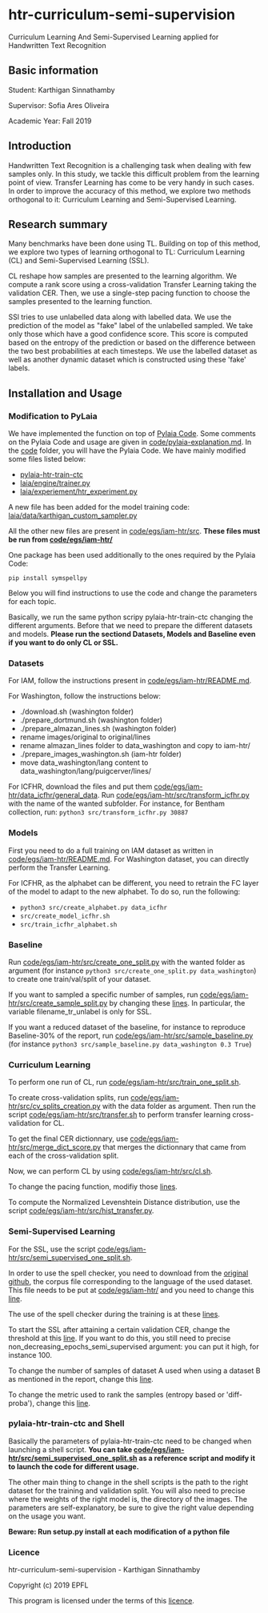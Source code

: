 # htr-curriculum-semi-supervision
Curriculum Learning And Semi-Supervised Learning applied for Handwritten Text Recognition

## Basic information

Student: Karthigan Sinnathamby

Supervisor: Sofia Ares Oliveira 

Academic Year: Fall 2019

## Introduction
Handwritten Text Recognition is a challenging task when dealing with few samples only.  In this study, we tackle this difficult problem from the learning point of view. Transfer Learning has come to be very handy in such cases.  In order to improve the accuracy of this method, we explore two methods orthogonal to it:  Curriculum Learning and Semi-Supervised Learning.

## Research summary
Many benchmarks have been done using TL. Building on top of this method, we explore two types of learning orthogonal to TL: Curriculum Learning (CL) and Semi-Supervised Learning (SSL).

CL reshape how samples are presented to the learning algorithm. We compute a rank score using a cross-validation Transfer Learning taking the validation CER. Then, we use a single-step pacing function to choose the samples presented to the learning function.

SSl tries to use unlabelled data along with labelled data. We use the prediction of the model as "fake" label of the unlabelled sampled. We take only those which have a good confidence score. This score is computed based on the entropy of the prediction or based on the difference between the two best probabilities at each timesteps. We use the labelled dataset as well as another dynamic dataset which is constructed using these 'fake' labels.


## Installation and Usage


### Modification to PyLaia
We have implemented the function on top of [Pylaia Code](https://github.com/jpuigcerver/PyLaia). Some comments on the Pylaia Code and usage are given in [code/pylaia-explanation.md](code/pylaia-explanation.md). In the [code](code/) folder, you will have the Pylaia Code. We have mainly modified some files listed below:

- [pylaia-htr-train-ctc](pylaia-htr-train-ctc)
- [laia/engine/trainer.py](laia/engine/trainer.py)
- [laia/experiement/htr_experiment.py](laia/experiement/htr_experiment.py)

A new file has been added for the model training code:
[laia/data/karthigan_custom_sampler.py](laia/data/karthigan_custom_sampler.py)

All the other new files are present in [code/egs/iam-htr/src](code/egs/iam-htr/src). **These files must be run from [code/egs/iam-htr/](code/egs/iam-htr/)**

One package has been used additionally to the ones required by the Pylaia Code:

`pip install symspellpy`

Below you will find instructions to use the code and change the parameters for each topic.

Basically, we run the same python scripy pylaia-htr-train-ctc changing the different arguments.
Before that we need to prepare the different datasets and models. **Please run the sectiond Datasets, Models and Baseline even if you want to do only CL or SSL.**

### Datasets
For IAM, follow the instructions present in [code/egs/iam-htr/README.md](code/egs/iam-htr/README.md).

For Washington, follow the instructions below:
- ./download.sh (washington folder)
- ./prepare_dortmund.sh (washington folder)
- ./prepare_almazan_lines.sh (washington folder)
- rename images/original to original/lines
- rename almazan_lines folder to data_washington and copy to iam-htr/
- ./prepare_images_washington.sh (iam-htr folder)
- move data_washington/lang content to data_washington/lang/puigcerver/lines/

For ICFHR, download the files and put them [code/egs/iam-htr/data_icfhr/general_data](code/egs/iam-htr/data_icfhr/general_data). Run [code/egs/iam-htr/src/transform_icfhr.py](code/egs/iam-htr/src/transform_icfhr.py) with the name of the wanted subfolder. For instance, for Bentham collection, run: `python3 src/transform_icfhr.py 30887`

### Models
First you need to do a full training on IAM dataset as written in [code/egs/iam-htr/README.md](code/egs/iam-htr/README.md).
For Washington dataset, you can directly perform the Transfer Learning.

For ICFHR, as the alphabet can be different, you need to retrain the FC layer of the model to adapt to the new alphabet. To do so, run the following:

- `python3 src/create_alphabet.py data_icfhr`
- `src/create_model_icfhr.sh`
- `src/train_icfhr_alphabet.sh`

### Baseline

Run [code/egs/iam-htr/src/create_one_split.py](code/egs/iam-htr/src/create_one_split.py) with the wanted folder as argument (for instance `python3 src/create_one_split.py data_washington`)
to create one train/val/split of your dataset. 

If you want to sampled a specific number of samples, run [code/egs/iam-htr/src/create_sample_split.py](code/egs/iam-htr/src/create_sample_split.py) by changing these [lines](https://github.com/karna2605/htr-curriculum-semi-supervision/blob/741b5207aaf2f6886654a76afdb33a2349030127/code/egs/iam-htr/src/create_sampled_split.py#L42-L52).  In particular, the variable filename_tr_unlabel is only for SSL. 

If you want a reduced dataset of the baseline, for instance to reproduce Baseline-30% of the report, run [code/egs/iam-htr/src/sample_baseline.py](code/egs/iam-htr/src/sample_baseline.py) (for instance `python3 src/sample_baseline.py data_washington 0.3 True`)

### Curriculum Learning
To perform one run of CL, run [code/egs/iam-htr/src/train_one_split.sh](code/egs/iam-htr/src/train_one_split.sh).

To create cross-validation splits, run [code/egs/iam-htr/src/cv_splits_creation.py](code/egs/iam-htr/src/cv_splits_creation.py) with the data folder as argument. Then run the script [code/egs/iam-htr/src/transfer.sh](code/egs/iam-htr/src/transfer.sh) to perform transfer learning cross-validation for CL. 

To get the final CER dictionnary, use [code/egs/iam-htr/src/merge_dict_score.py](code/egs/iam-htr/src/merge_dict_score.py) that merges the dictionnary that came from each of the cross-validation split.

Now, we can perform CL by using [code/egs/iam-htr/src/cl.sh](code/egs/iam-htr/src/cl.sh).

To change the pacing function, modifiy those [lines](https://github.com/karna2605/htr-curriculum-semi-supervision/blob/741b5207aaf2f6886654a76afdb33a2349030127/code/pylaia-htr-train-ctc#L343-L346).

To compute the Normalized Levenshtein Distance distribution, use the script [code/egs/iam-htr/src/hist_transfer.py](code/egs/iam-htr/src/hist_transfer.py).

### Semi-Supervised Learning

For the SSL, use the script [code/egs/iam-htr/src/semi_supervised_one_split.sh](code/egs/iam-htr/src/semi_supervised_one_split.sh).

In order to use the spell checker, you need to download from the [original github](https://github.com/mammothb/symspellpy), the corpus file corresponding to the language of the used dataset. This file needs to be put at [code/egs/iam-htr/](code/egs/iam-htr/) and you need to change this [line](https://github.com/karna2605/htr-curriculum-semi-supervision/blob/741b5207aaf2f6886654a76afdb33a2349030127/code/laia/engine/trainer.py#L117). 

The use of the spell checker during the training is at these [lines](https://github.com/karna2605/htr-curriculum-semi-supervision/blob/741b5207aaf2f6886654a76afdb33a2349030127/code/laia/engine/trainer.py#L271-L279).

To start the SSL after attaining a certain validation CER, change the threshold at this [line](https://github.com/karna2605/htr-curriculum-semi-supervision/blob/741b5207aaf2f6886654a76afdb33a2349030127/code/laia/experiments/htr_experiment.py#L100). If you want to do this, you still need to precise non_decreasing_epochs_semi_supervised argument: you can put it high, for instance 100.

To change the number of samples of dataset A used when using a dataset B as mentioned in the report, change this [line](https://github.com/karna2605/htr-curriculum-semi-supervision/blob/741b5207aaf2f6886654a76afdb33a2349030127/code/laia/engine/trainer.py#L204).

To change the metric used to rank the samples (entropy based or 'diff-proba'), change this [line](https://github.com/karna2605/htr-curriculum-semi-supervision/blob/741b5207aaf2f6886654a76afdb33a2349030127/code/laia/engine/trainer.py#L219).


### pylaia-htr-train-ctc and Shell

Basically the parameters of pylaia-htr-train-ctc need to be changed when launching a shell script. 
**You can take [code/egs/iam-htr/src/semi_supervised_one_split.sh](code/egs/iam-htr/src/semi_supervised_one_split.sh) as a reference script and modify it to launch the code for different usage.**

The other main thing to change in the shell scripts is the path to the right dataset for the training and validation split. You will also need to precise where the weights of the right model is, the directory of the images. The parameters are self-explanatory, be sure to give the right value depending on the usage you want.

**Beware: Run setup.py install at each modification of a python file**

### Licence
htr-curriculum-semi-supervision - Karthigan Sinnathamby

Copyright (c) 2019 EPFL

This program is licensed under the terms of this [licence](LICENSE).
